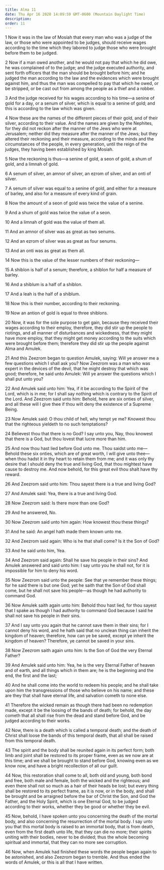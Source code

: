 ```yaml
---
title: Alma 11
date: Thu Apr 16 2020 14:09:59 GMT-0600 (Mountain Daylight Time)
description: 
order: 11
---
```


<p>
  1 Now it was in the law of Mosiah that every man who was a judge of the law,
  or those who were appointed to be judges, should receive wages according to
  the time which they labored to judge those who were brought before them to be
  judged.
</p>
<p>
  2 Now if a man owed another, and he would not pay that which he did owe, he
  was complained of to the judge; and the judge executed authority, and sent
  forth officers that the man should be brought before him; and he judged the
  man according to the law and the evidences which were brought against him, and
  thus the man was compelled to pay that which he owed, or be stripped, or be
  cast out from among the people as a thief and a robber.
</p>
<p>
  3 And the judge received for his wages according to his time&#x2014;a senine
  of gold for a day, or a senum of silver, which is equal to a senine of gold;
  and this is according to the law which was given.
</p>
<p>
  4 Now these are the names of the different pieces of their gold, and of their
  silver, according to their value. And the names are given by the Nephites, for
  they did not reckon after the manner of the Jews who were at Jerusalem;
  neither did they measure after the manner of the Jews; but they altered their
  reckoning and their measure, according to the minds and the circumstances of
  the people, in every generation, until the reign of the judges, they having
  been established by king Mosiah.
</p>
<span></span>
<p>
  5 Now the reckoning is thus&#x2014;a senine of gold, a seon of gold, a shum of
  gold, and a limnah of gold.
</p>
<p>
  6 A senum of silver, an amnor of silver, an ezrom of silver, and an onti of
  silver.
</p>
<p>
  7 A senum of silver was equal to a senine of gold, and either for a measure of
  barley, and also for a measure of every kind of grain.
</p>
<p>8 Now the amount of a seon of gold was twice the value of a senine.</p>
<p>9 And a shum of gold was twice the value of a seon.</p>
<p>10 And a limnah of gold was the value of them all.</p>
<p>11 And an amnor of silver was as great as two senums.</p>
<p>12 And an ezrom of silver was as great as four senums.</p>
<p>13 And an onti was as great as them all.</p>
<p>14 Now this is the value of the lesser numbers of their reckoning&#x2014;</p>
<p>
  15 A shiblon is half of a senum; therefore, a shiblon for half a measure of
  barley.
</p>
<p>16 And a shiblum is a half of a shiblon.</p>
<p>17 And a leah is the half of a shiblum.</p>
<p>18 Now this is their number, according to their reckoning.</p>
<p>19 Now an antion of gold is equal to three shiblons.</p>
<p>
  20 Now, it was for the sole purpose to get gain, because they received their
  wages according to their employ, therefore, they did stir up the people to
  riotings, and all manner of disturbances and wickedness, that they might have
  more employ, that they might get money according to the suits which were
  brought before them; therefore they did stir up the people against Alma and
  Amulek.
</p>
<p>
  21 And this Zeezrom began to question Amulek, saying: Will ye answer me a few
  questions which I shall ask you? Now Zeezrom was a man who was expert in the
  devices of the devil, that he might destroy that which was good; therefore, he
  said unto Amulek: Will ye answer the questions which I shall put unto you?
</p>
<p>
  22 And Amulek said unto him: Yea, if it be according to the Spirit of the
  Lord, which is in me; for I shall say nothing which is contrary to the Spirit
  of the Lord. And Zeezrom said unto him: Behold, here are six onties of silver,
  and all these will I give thee if thou wilt deny the existence of a Supreme
  Being.
</p>
<p>
  23 Now Amulek said: O thou child of hell, why tempt ye me? Knowest thou that
  the righteous yieldeth to no such temptations?
</p>
<p>
  24 Believest thou that there is no God? I say unto you, Nay, thou knowest that
  there is a God, but thou lovest that lucre more than him.
</p>
<p>
  25 And now thou hast lied before God unto me. Thou saidst unto
  me&#x2014;Behold these six onties, which are of great worth, I will give unto
  thee&#x2014;when thou hadst it in thy heart to retain them from me; and it was
  only thy desire that I should deny the true and living God, that thou mightest
  have cause to destroy me. And now behold, for this great evil thou shalt have
  thy reward.
</p>
<p>26 And Zeezrom said unto him: Thou sayest there is a true and living God?</p>
<p>27 And Amulek said: Yea, there is a true and living God.</p>
<p>28 Now Zeezrom said: Is there more than one God?</p>
<span></span>
<p>29 And he answered, No.</p>
<p>30 Now Zeezrom said unto him again: How knowest thou these things?</p>
<p>31 And he said: An angel hath made them known unto me.</p>
<p>
  32 And Zeezrom said again: Who is he that shall come? Is it the Son of God?
</p>
<p>33 And he said unto him, Yea.</p>
<p>
  34 And Zeezrom said again: Shall he save his people in their sins? And Amulek
  answered and said unto him: I say unto you he shall not, for it is impossible
  for him to deny his word.
</p>
<p>
  35 Now Zeezrom said unto the people: See that ye remember these things; for he
  said there is but one God; yet he saith that the Son of God shall come, but he
  shall not save his people&#x2014;as though he had authority to command God.
</p>
<p>
  36 Now Amulek saith again unto him: Behold thou hast lied, for thou sayest
  that I spake as though I had authority to command God because I said he shall
  not save his people in their sins.
</p>
<p>
  37 And I say unto you again that he cannot save them in their sins; for I
  cannot deny his word, and he hath said that no unclean thing can inherit the
  kingdom of heaven; therefore, how can ye be saved, except ye inherit the
  kingdom of heaven? Therefore, ye cannot be saved in your sins.
</p>
<p>
  38 Now Zeezrom saith again unto him: Is the Son of God the very Eternal
  Father?
</p>
<p>
  39 And Amulek said unto him: Yea, he is the very Eternal Father of heaven and
  of earth, and all things which in them are; he is the beginning and the end,
  the first and the last;
</p>
<p>
  40 And he shall come into the world to redeem his people; and he shall take
  upon him the transgressions of those who believe on his name; and these are
  they that shall have eternal life, and salvation cometh to none else.
</p>
<p>
  41 Therefore the wicked remain as though there had been no redemption made,
  except it be the loosing of the bands of death; for behold, the day cometh
  that all shall rise from the dead and stand before God, and be judged
  according to their works.
</p>
<p>
  42 Now, there is a death which is called a temporal death; and the death of
  Christ shall loose the bands of this temporal death, that all shall be raised
  from this temporal death.
</p>
<p>
  43 The spirit and the body shall be reunited again in its perfect form; both
  limb and joint shall be restored to its proper frame, even as we now are at
  this time; and we shall be brought to stand before God, knowing even as we
  know now, and have a bright recollection of all our guilt.
</p>
<p>
  44 Now, this restoration shall come to all, both old and young, both bond and
  free, both male and female, both the wicked and the righteous; and even there
  shall not so much as a hair of their heads be lost; but every thing shall be
  restored to its perfect frame, as it is now, or in the body, and shall be
  brought and be arraigned before the bar of Christ the Son, and God the Father,
  and the Holy Spirit, which is one Eternal God, to be judged according to their
  works, whether they be good or whether they be evil.
</p>
<p>
  45 Now, behold, I have spoken unto you concerning the death of the mortal
  body, and also concerning the resurrection of the mortal body. I say unto you
  that this mortal body is raised to an immortal body, that is from death, even
  from the first death unto life, that they can die no more; their spirits
  uniting with their bodies, never to be divided; thus the whole becoming
  spiritual and immortal, that they can no more see corruption.
</p>
<p>
  46 Now, when Amulek had finished these words the people began again to be
  astonished, and also Zeezrom began to tremble. And thus ended the words of
  Amulek, or this is all that I have written.
</p>
